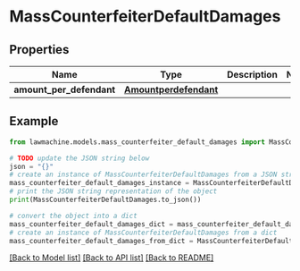 # MassCounterfeiterDefaultDamages


## Properties

Name | Type | Description | Notes
------------ | ------------- | ------------- | -------------
**amount_per_defendant** | [**Amountperdefendant**](Amountperdefendant.md) |  | 

## Example

```python
from lawmachine.models.mass_counterfeiter_default_damages import MassCounterfeiterDefaultDamages

# TODO update the JSON string below
json = "{}"
# create an instance of MassCounterfeiterDefaultDamages from a JSON string
mass_counterfeiter_default_damages_instance = MassCounterfeiterDefaultDamages.from_json(json)
# print the JSON string representation of the object
print(MassCounterfeiterDefaultDamages.to_json())

# convert the object into a dict
mass_counterfeiter_default_damages_dict = mass_counterfeiter_default_damages_instance.to_dict()
# create an instance of MassCounterfeiterDefaultDamages from a dict
mass_counterfeiter_default_damages_from_dict = MassCounterfeiterDefaultDamages.from_dict(mass_counterfeiter_default_damages_dict)
```
[[Back to Model list]](../README.md#documentation-for-models) [[Back to API list]](../README.md#documentation-for-api-endpoints) [[Back to README]](../README.md)


